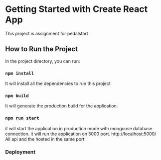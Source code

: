 # Getting Started with Create React App

This project is assignment for pedalstart

## How to Run the Project

In the project directory, you can run:

### `npm install`

It will install all the dependencies to run this project

### `npm build`

It will generate the production build for the application.

### `npm run start`

it will start the application in production mode with mongoose database connection. 
it will run the application on 5000 port. http://localhost:5000/ All api and the hosted in the same port

### Deployment



